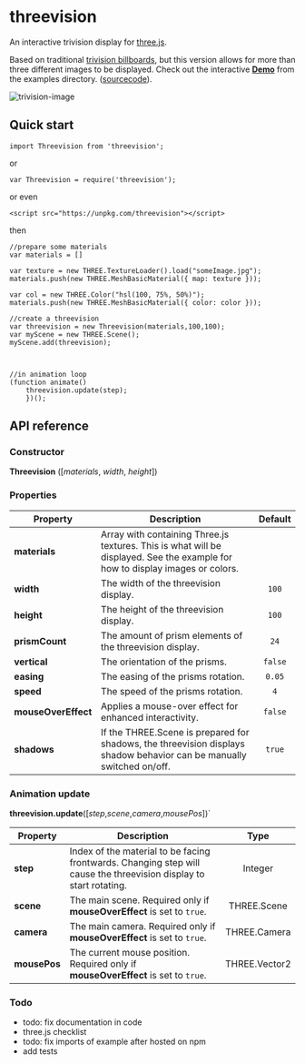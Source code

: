 threevision
========

An interactive trivision display for [three.js]("https://threejs.org").



Based on traditional [trivision billboards](https://en.wikipedia.org/wiki/Trivision), but this version allows for more than three different images to be displayed.
Check out the interactive <b>[Demo](https://foxinsox.github.io/threevision/example/)</b> from the examples directory. ([sourcecode](./example/index.html)).

![trivision-image](https://upload.wikimedia.org/wikipedia/commons/2/2f/Trivision_advertising_illustration.png)


## Quick start

```
import Threevision from 'threevision';
```
or
```
var Threevision = require('threevision');
```
or even
```
<script src="https://unpkg.com/threevision"></script>
```
then
```
//prepare some materials
var materials = []

var texture = new THREE.TextureLoader().load("someImage.jpg");
materials.push(new THREE.MeshBasicMaterial({ map: texture }));

var col = new THREE.Color("hsl(100, 75%, 50%)");
materials.push(new THREE.MeshBasicMaterial({ color: color }));

//create a threevision
var threevision = new Threevision(materials,100,100);
var myScene = new THREE.Scene();
myScene.add(threevision);



//in animation loop
(function animate()
    threevision.update(step);
    })();

```

## API reference

### Constructor

<b>Threevision</b> ([<i>materials</i>, <i>width</i>, <i>height</i>])

### Properties

| Property               | Description                                                                                                                   | Default |
| ---------------------- | ----------------------------------------------------------------------------------------------------------------------------- | :-----: |
| <b>materials</b>       | Array with containing Three.js textures. This is what will be displayed. See the example for how to display images or colors. |         |
| <b>width</b>           | The width of the threevision display.                                                                                         |  `100`  |
| <b>height</b>          | The height of the threevision display.                                                                                        |  `100`  |
| <b>prismCount</b>      | The amount of prism elements of the threevision display.                                                                      |  `24`   |
| <b>vertical</b>        | The orientation of the prisms.                                                                                                | `false` |
| <b>easing</b>          | The easing of the prisms rotation.                                                                                            | `0.05`  |
| <b>speed</b>           | The speed of the prisms rotation.                                                                                             |   `4`   |
| <b>mouseOverEffect</b> | Applies a mouse-over effect for enhanced interactivity.                                                                       | `false` |
| <b>shadows</b>         | If the THREE.Scene is prepared for shadows, the threevision displays shadow behavior can be manually switched on/off.         | `true`  |

### Animation update

<b>threevision.update</b>([<i>step</i>,<i>scene</i>,<i>camera</i>,<i>mousePos</i>])`

| Property        | Description                                                                                                        |     Type      |
| --------------- | ------------------------------------------------------------------------------------------------------------------ | :-----------: |
| <b>step</b>     | Index of the material to be facing frontwards. Changing step will cause the threevision display to start rotating. |    Integer    |
| <b>scene</b>    | The main scene. Required only if <b>mouseOverEffect</b> is set to `true`.                                          |  THREE.Scene  |
| <b>camera</b>   | The main camera. Required only if <b>mouseOverEffect</b> is set to `true`.                                         | THREE.Camera  |
| <b>mousePos</b> | The current mouse position. Required only if <b>mouseOverEffect</b> is set to `true`.                              | THREE.Vector2 |



### Todo

* todo: fix documentation in code
* three.js checklist
* todo: fix imports of example after hosted on npm
* add tests
